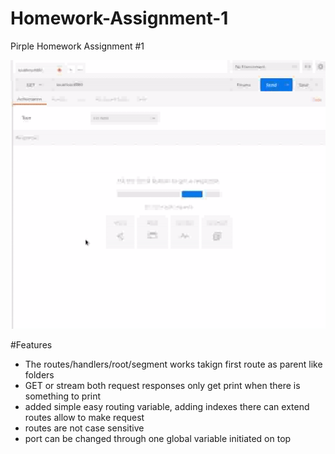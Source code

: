 # Homework-Assignment-1
Pirple Homework Assignment #1

![working case](https://github.com/Multi-Thinker/Homework-Assignment-1/blob/master/A1.gif?raw=true)


#Features
- The routes/handlers/root/segment works takign first route as parent like folders 
- GET or stream both request responses only get print when there is something to print
- added simple easy routing variable, adding indexes there can extend routes allow to make request
- routes are not case sensitive
- port can be changed through one global variable initiated on top

